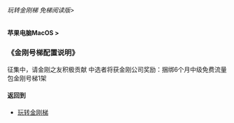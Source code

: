 ###### 玩转金刚梯 免梯阅读版>
#### 苹果电脑MacOS >
### 《金刚号梯配置说明》

征集中，请金刚之友积极贡献
中选者将获金刚公司奖励：捆绑6个月中级免费流量包金刚号梯1架

#### 返回到
- [玩转金刚梯](https://github.com/a2zitpro/web/blob/master/LadderFree/A.md)


